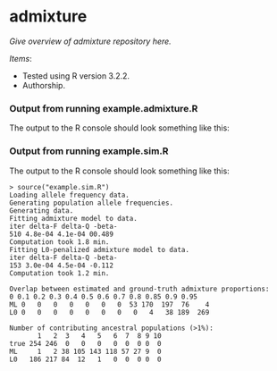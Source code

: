 admixture
=========

*Give overview of admixture repository here.*

*Items*:
- Tested using R version 3.2.2.
- Authorship.

### Output from running example.admixture.R

The output to the R console should look something like this:

### Output from running example.sim.R

The output to the R console should look something like this:

    > source("example.sim.R")
    Loading allele frequency data.
    Generating population allele frequencies.
    Generating data.
    Fitting admixture model to data.
    iter delta-F delta-Q -beta-
    510 4.8e-04 4.1e-04 00.489
    Computation took 1.8 min.
    Fitting L0-penalized admixture model to data.
    iter delta-F delta-Q -beta-
    153 3.0e-04 4.5e-04 -0.112
    Computation took 1.2 min.

    Overlap between estimated and ground-truth admixture proportions:
    0 0.1 0.2 0.3 0.4 0.5 0.6 0.7 0.8 0.85 0.9 0.95
	ML 0   0   0   0   0   0   0  53 170  197  76    4
	L0 0   0   0   0   0   0   0   0   4   38 189  269

	Number of contributing ancestral populations (>1%):
	       1   2  3   4   5   6  7  8 9 10
	true 254 246  0   0   0   0  0  0 0  0
	ML     1   2 38 105 143 118 57 27 9  0
	L0   186 217 84  12   1   0  0  0 0  0
			
